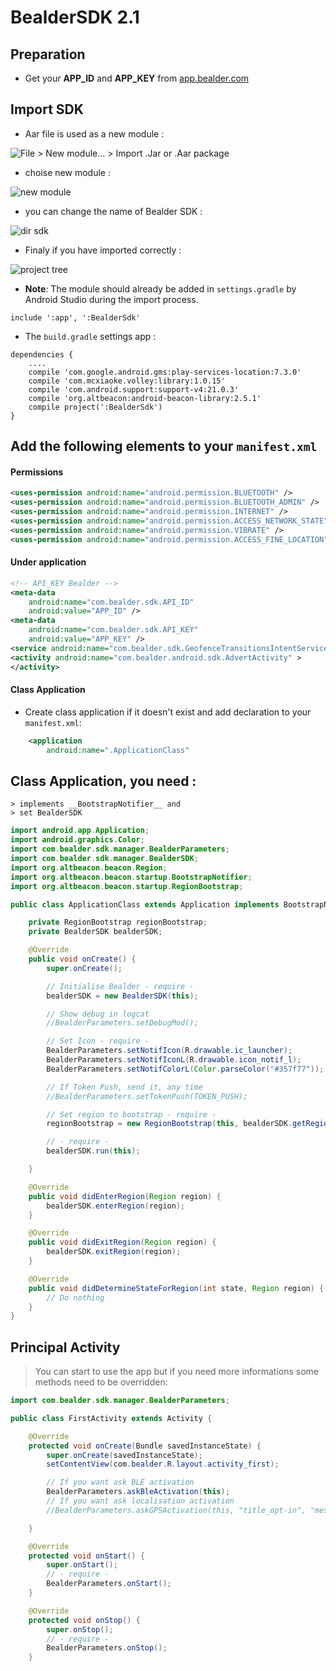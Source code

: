 # BealderSDK 2.1

## Preparation

 * Get your **APP_ID** and **APP_KEY** from [app.bealder.com](https://app.bealder.com)

## Import SDK

 * Aar file is used as a new module :

 ![File > New module... > Import .Jar or .Aar package](images/file-new-module.png)

 * choise new module :

 ![new module](images/new-module.png)

 * you can change the name of Bealder SDK :

 ![dir sdk](images/dir-sdk.png)

 * Finaly if you have imported correctly :

 ![project tree](images/project-tree.png)

 * **Note**: The module should already be added in `settings.gradle` by Android Studio during the import process.

 ```
 include ':app', ':BealderSdk'
 ```

 * The `build.gradle` settings app :

```
dependencies {
    ....
    compile 'com.google.android.gms:play-services-location:7.3.0'
    compile 'com.mcxiaoke.volley:library:1.0.15'
    compile 'com.android.support:support-v4:21.0.3'
    compile 'org.altbeacon:android-beacon-library:2.5.1'
    compile project(':BealderSdk')
}
```

## Add the following elements to your __`manifest.xml`__

####	Permissions

```XML
<uses-permission android:name="android.permission.BLUETOOTH" />
<uses-permission android:name="android.permission.BLUETOOTH_ADMIN" />
<uses-permission android:name="android.permission.INTERNET" />
<uses-permission android:name="android.permission.ACCESS_NETWORK_STATE" />
<uses-permission android:name="android.permission.VIBRATE" />
<uses-permission android:name="android.permission.ACCESS_FINE_LOCATION" />
```

####	Under application

```XML
<!-- API_KEY Bealder -->
<meta-data
    android:name="com.bealder.sdk.API_ID"
    android:value="APP_ID" />
<meta-data
    android:name="com.bealder.sdk.API_KEY"
    android:value="APP_KEY" />
<service android:name="com.bealder.sdk.GeofenceTransitionsIntentService" />
<activity android:name="com.bealder.android.sdk.AdvertActivity" >
</activity>
```

####	Class Application

 * Create class application if it doesn't exist and add declaration to your `manifest.xml`:

```XML
	<application
        android:name=".ApplicationClass"
```

## Class Application, you need :

    > implements __BootstrapNotifier__ and
    > set BealderSDK

```Java
import android.app.Application;
import android.graphics.Color;
import com.bealder.sdk.manager.BealderParameters;
import com.bealder.sdk.manager.BealderSDK;
import org.altbeacon.beacon.Region;
import org.altbeacon.beacon.startup.BootstrapNotifier;
import org.altbeacon.beacon.startup.RegionBootstrap;

public class ApplicationClass extends Application implements BootstrapNotifier {

    private RegionBootstrap regionBootstrap;
    private BealderSDK bealderSDK;

    @Override
    public void onCreate() {
        super.onCreate();

        // Initialise Bealder - require -
        bealderSDK = new BealderSDK(this);

        // Show debug in logcat
        //BealderParameters.setDebugMod();

        // Set Icon - require -
        BealderParameters.setNotifIcon(R.drawable.ic_launcher);
        BealderParameters.setNotifIconL(R.drawable.icon_notif_l);
        BealderParameters.setNotifColorL(Color.parseColor("#357f77"));

        // If Token Push, send it, any time
        //BealderParameters.setTokenPush(TOKEN_PUSH);

        // Set region to bootstrap - require -
        regionBootstrap = new RegionBootstrap(this, bealderSDK.getRegion());

        // - require -
        bealderSDK.run(this);

    }

    @Override
    public void didEnterRegion(Region region) {
        bealderSDK.enterRegion(region);
    }

    @Override
    public void didExitRegion(Region region) {
        bealderSDK.exitRegion(region);
    }

    @Override
    public void didDetermineStateForRegion(int state, Region region) {
        // Do nothing
    }
}
```

##   Principal Activity

 >	You can start to use the app but if you need more informations some methods need to be overridden:

```Java
import com.bealder.sdk.manager.BealderParameters;

public class FirstActivity extends Activity {

    @Override
    protected void onCreate(Bundle savedInstanceState) {
        super.onCreate(savedInstanceState);
        setContentView(com.bealder.R.layout.activity_first);

        // If you want ask BLE activation
        BealderParameters.askBleActivation(this);
        // If you want ask localisation activation
        //BealderParameters.askGPSActivation(this, "title_opt-in", "message_opt-in");

    }

    @Override
    protected void onStart() {
        super.onStart();
        // - require -
        BealderParameters.onStart();
    }

    @Override
    protected void onStop() {
        super.onStop();
        // - require -
        BealderParameters.onStop();
    }
```